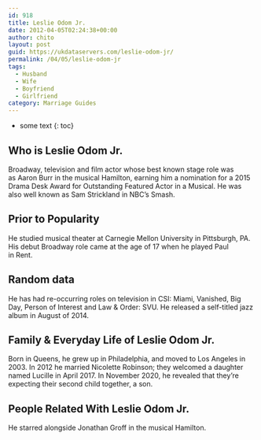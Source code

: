 ```yaml
---
id: 918
title: Leslie Odom Jr.
date: 2012-04-05T02:24:38+00:00
author: chito
layout: post
guid: https://ukdataservers.com/leslie-odom-jr/
permalink: /04/05/leslie-odom-jr
tags:
  - Husband
  - Wife
  - Boyfriend
  - Girlfriend
category: Marriage Guides
---
```


* some text
{: toc}
          
          
## Who is  Leslie Odom Jr.
                  
                  
                  
Broadway, television and film actor whose best known stage role was as Aaron Burr in the musical Hamilton, earning him a nomination for a 2015 Drama Desk Award for Outstanding Featured Actor in a Musical. He was also well known as Sam Strickland in NBC&#8217;s Smash. 
                  
                
                
                
## Prior to Popularity 
                  
                  
                  
He studied musical theater at Carnegie Mellon University in Pittsburgh, PA. His debut Broadway role came at the age of 17 when he played Paul in Rent. 
                  
                
                
                
## Random data 
                  
                  
                  
He has had re-occurring roles on television in CSI: Miami, Vanished, Big Day, Person of Interest and Law & Order: SVU. He released a self-titled jazz album in August of 2014. 
                  
                
                
                
## Family & Everyday Life of Leslie Odom Jr.
                  
                  
                  
Born in Queens, he grew up in Philadelphia, and moved to Los Angeles in 2003. In 2012 he married Nicolette Robinson; they welcomed a daughter named Lucille in April 2017. In November 2020, he revealed that they&#8217;re expecting their second child together, a son.
                  
                
                
                
## People Related With  Leslie Odom Jr.
                  
                  
                  
He starred alongside Jonathan Groff in the musical Hamilton.
                  
                
              
            
          
          
          
    
    
  
